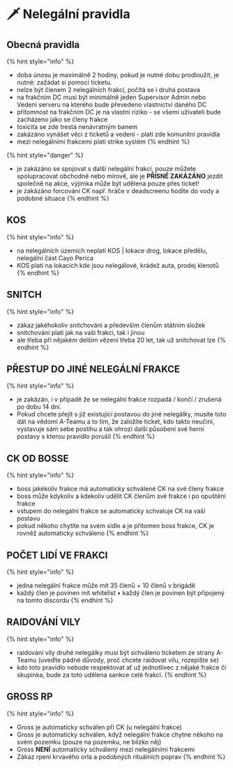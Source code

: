 # 🗡️ Nelegální pravidla

## Obecná pravidla <a href="#obecna-pravidla" id="obecna-pravidla"></a>

{% hint style="info" %}
* doba únosu je maximálně 2 hodiny, pokud je nutné dobu prodloužit, je nutné: zažádat si pomocí ticketu.
* nelze být členem 2 nelegálních frakcí, počítá se i druhá postava
* na frakčním DC musí být minimálně jeden Supervisor Admin nebo Vedení serveru na kterého bude převedeno vlastnictví daného DC
* přítomnost na frakčním DC je na vlastní riziko - se všemi uživateli bude zacházeno jako se členy frakce
* toxicita se zde trestá nenávratným banem
* zakázáno vynášet věci z ticketů a vedení - platí zde komunitní pravidla
* mezi nelegálními frakcemi platí strike systém
{% endhint %}

{% hint style="danger" %}
* je zakázáno se spojovat s další nelegální frakcí, pouze můžete spolupracovat obchodně nebo mírově, ale je **PŘÍSNĚ ZAKÁZÁNO** jezdit společně na akce, výjimka může být udělena pouze přes ticket!
* je zakázáno forcování CK např. hráče v deadscreenu hodíte do vody a podobné situace
{% endhint %}

## KOS <a href="#kos" id="kos"></a>

{% hint style="info" %}
* na nelegálních územích neplatí KOS | lokace drog, lokace předělu, nelegální část Cayo Perica
* KOS platí na lokacích kde jsou nelegálové, krádež auta, prodej klenotů
{% endhint %}

## SNITCH <a href="#snitch" id="snitch"></a>

{% hint style="info" %}
* zákaz jakéhokoliv snitchování a především členům státním složek
* snitchování platí jak na vaši frakci, tak i jinou
* ale třeba při nějakém delším vězení třeba 20 let, tak už snitchovat lze
{% endhint %}

## PŘESTUP DO JINÉ NELEGÁLNÍ FRAKCE <a href="#prestup-do-jine-nelegalni-frakce" id="prestup-do-jine-nelegalni-frakce"></a>

{% hint style="info" %}
* je zakázán, i v případě že se nelegální frakce rozpadá / končí / zrušená po dobu 14 dní.
* Pokud chcete přejít s již existující postavou do jiné nelegálky, musíte toto dát na vědomí A-Teamu a to tím, že založíte ticket, kdo takto neučiní, vystavuje sám sebe postihu a tak ohrozí další působení své herní postavy s kterou pravidlo porušil
{% endhint %}

## CK OD BOSSE <a href="#ck-od-bosse" id="ck-od-bosse"></a>

{% hint style="info" %}
* boss jakékoliv frakce má automaticky schválené CK na své členy frakce
* boss může kdykoliv a kdekoliv udělit CK členům své frakce i po opuštění frakce
* vstupem do nelegální frakce se automaticky schvaluje CK na vaší postavu
* pokud někoho chytíte na svém sídle a je přítomen boss frakce, CK je rovněž automaticky schváleno
{% endhint %}

## POČET LIDÍ VE FRAKCI <a href="#pocet-lidi-ve-frakci" id="pocet-lidi-ve-frakci"></a>

{% hint style="info" %}
* jedna nelegální frakce může mít 35 členů + 10 členů v brigádě
* každý člen je povinen mít whitelist • každý člen je povinen být připojený na tomto discordu
{% endhint %}

## RAIDOVÁNÍ VILY <a href="#raidovani-vily" id="raidovani-vily"></a>

{% hint style="info" %}
* raidování vily druhé nelegálky musí být schváleno ticketem ze strany A-Teamu (uveďte pádné důvody, proč chcete raidovat vilu, rozepište se)
* kdo toto pravidlo nebude respektovat ať už jednotlivec z nějaké frakce či skupinka, bude za toto udělena sankce celé frakci.
{% endhint %}

## GROSS RP <a href="#gross-rp" id="gross-rp"></a>

{% hint style="info" %}
* Gross je automaticky schválen při CK (u nelegální frakce)
* Gross je automaticky schválen, když nelegální frakce chytne někoho na svém pozemku (pouze na pozemku, ne blízko něj)
* Gross **NENÍ** automaticky schválený mezi nelegálními frakcemi
* Zákaz rpení krvavého orla a podobných rituálních poprav
{% endhint %}
